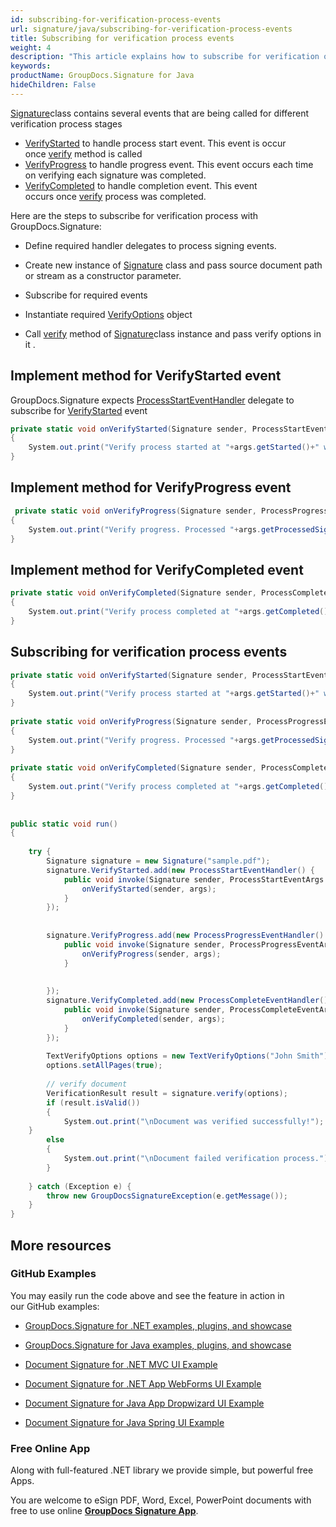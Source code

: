 ```yaml
---
id: subscribing-for-verification-process-events
url: signature/java/subscribing-for-verification-process-events
title: Subscribing for verification process events
weight: 4
description: "This article explains how to subscribe for verification of electronic signatures events like start, progress and completion with GroupDocs.Signature API."
keywords: 
productName: GroupDocs.Signature for Java
hideChildren: False
---
```

[Signature](https://apireference.groupdocs.com/java/signature/com.groupdocs.signature/Signature)class contains several events that are being called for different verification process stages

*   [VerifyStarted](https://apireference.groupdocs.com/java/signature/com.groupdocs.signature/Signature#VerifyStarted) to handle process start event. This event is occur once [verify](https://apireference.groupdocs.com/java/signature/com.groupdocs.signature/Signature#verify(com.groupdocs.signature.options.verify.VerifyOptions)) method is called
*   [VerifyProgress](https://apireference.groupdocs.com/java/signature/com.groupdocs.signature/Signature#VerifyProgress) to handle progress event. This event occurs each time on verifying each signature was completed.
*   [VerifyCompleted](https://apireference.groupdocs.com/java/signature/com.groupdocs.signature/Signature#VerifyCompleted) to handle completion event. This event occurs once [verify](https://apireference.groupdocs.com/java/signature/com.groupdocs.signature/Signature#verify(com.groupdocs.signature.options.verify.VerifyOptions)) process was completed.    

Here are the steps to subscribe for verification process with GroupDocs.Signature:

*   Define required handler delegates to process signing events.
    
*   Create new instance of [Signature](https://apireference.groupdocs.com/java/signature/com.groupdocs.signature/Signature) class and pass source document path or stream as a constructor parameter.
    
*   Subscribe for required events  
    
*   Instantiate required [VerifyOptions](https://apireference.groupdocs.com/java/signature/com.groupdocs.signature.options.verify/VerifyOptions) object   
    
*   Call [verify](https://apireference.groupdocs.com/java/signature/com.groupdocs.signature/Signature#verify(com.groupdocs.signature.options.verify.VerifyOptions)) method of [Signature](https://apireference.groupdocs.com/java/signature/com.groupdocs.signature/Signature)class instance and pass verify options in it .
    

## Implement method for VerifyStarted event

GroupDocs.Signature expects [ProcessStartEventHandler](https://apireference.groupdocs.com/java/signature/com.groupdocs.signature.handler.events/ProcessStartEventHandler) delegate to subscribe for [VerifyStarted](https://apireference.groupdocs.com/java/signature/com.groupdocs.signature/Signature#VerifyStarted) event

```csharp
private static void onVerifyStarted(Signature sender, ProcessStartEventArgs args)
{
    System.out.print("Verify process started at "+args.getStarted()+" with "+args.getTotalSignatures()+" total signatures to be put in document");
}
```

## Implement method for VerifyProgress event

```csharp
 private static void onVerifyProgress(Signature sender, ProcessProgressEventArgs args)
{
    System.out.print("Verify progress. Processed "+args.getProcessedSignatures()+" signatures. Time spent "+args.getTicks()+" mlsec");
}
```

## Implement method for VerifyCompleted event

```csharp
private static void onVerifyCompleted(Signature sender, ProcessCompleteEventArgs args)
{
    System.out.print("Verify process completed at "+args.getCompleted()+" with "+args.getTotalSignatures()+" total signatures. Process took "+args.getTicks()+" mlsec");
}
```

## Subscribing for verification process events

```csharp
private static void onVerifyStarted(Signature sender, ProcessStartEventArgs args)
{
    System.out.print("Verify process started at "+args.getStarted()+" with "+args.getTotalSignatures()+" total signatures to be put in document");
}
 
private static void onVerifyProgress(Signature sender, ProcessProgressEventArgs args)
{
    System.out.print("Verify progress. Processed "+args.getProcessedSignatures()+" signatures. Time spent "+args.getTicks()+" mlsec");
}
 
private static void onVerifyCompleted(Signature sender, ProcessCompleteEventArgs args)
{
    System.out.print("Verify process completed at "+args.getCompleted()+" with "+args.getTotalSignatures()+" total signatures. Process took "+args.getTicks()+" mlsec");
}
 
 
public static void run()
{   
 
    try {
        Signature signature = new Signature("sample.pdf");
        signature.VerifyStarted.add(new ProcessStartEventHandler() {
            public void invoke(Signature sender, ProcessStartEventArgs args) {
                onVerifyStarted(sender, args);
            }
        });
 
 
        signature.VerifyProgress.add(new ProcessProgressEventHandler() {
            public void invoke(Signature sender, ProcessProgressEventArgs args) {
                onVerifyProgress(sender, args);
            }
 
 
        });
        signature.VerifyCompleted.add(new ProcessCompleteEventHandler() {
            public void invoke(Signature sender, ProcessCompleteEventArgs args) {
                onVerifyCompleted(sender, args);
            }
        });
 
        TextVerifyOptions options = new TextVerifyOptions("John Smith");
        options.setAllPages(true);
 
        // verify document
        VerificationResult result = signature.verify(options);
        if (result.isValid())
        {
            System.out.print("\nDocument was verified successfully!");
    }
        else
        {
            System.out.print("\nDocument failed verification process.");
        }
 
    } catch (Exception e) {
        throw new GroupDocsSignatureException(e.getMessage());
    }
}
```

## More resources

### GitHub Examples 

You may easily run the code above and see the feature in action in our GitHub examples:

*   [GroupDocs.Signature for .NET examples, plugins, and showcase](https://github.com/groupdocs-signature/GroupDocs.Signature-for-.NET)
    
*   [GroupDocs.Signature for Java examples, plugins, and showcase](https://github.com/groupdocs-signature/GroupDocs.Signature-for-Java)
    
*   [Document Signature for .NET MVC UI Example](https://github.com/groupdocs-signature/GroupDocs.Signature-for-.NET-MVC) 
    
*   [Document Signature for .NET App WebForms UI Example](https://github.com/groupdocs-signature/GroupDocs.Signature-for-.NET-WebForms)
    
*   [Document Signature for Java App Dropwizard UI Example](https://github.com/groupdocs-signature/GroupDocs.Signature-for-Java-Dropwizard)
    
*   [Document Signature for Java Spring UI Example](https://github.com/groupdocs-signature/GroupDocs.Signature-for-Java-Spring)
    

### Free Online App 

Along with full-featured .NET library we provide simple, but powerful free Apps.

You are welcome to eSign PDF, Word, Excel, PowerPoint documents with free to use online **[GroupDocs Signature App](https://products.groupdocs.app/signature)**.

